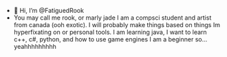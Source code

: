 - 👋 Hi, I’m @FatiguedRook
- You may call me rook, or marly jade
  I am a compsci student and artist from canada (ooh exotic). 
I will probably make things based on things Im hyperfixating on or personal tools.
I am learning java, I want to learn c++, c#, python, and how to use game engines
I am a beginner so... yeahhhhhhhhh

<!---
FatiguedRook/FatiguedRook is a ✨ special ✨ repository because its `README.md` (this file) appears on your GitHub profile.
You can click the Preview link to take a look at your changes.
--->
